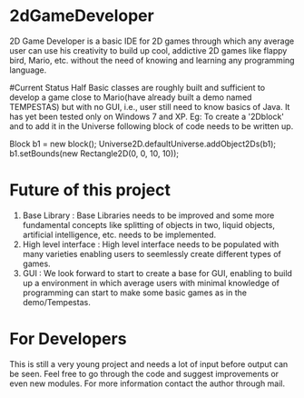 # 2dGameDeveloper
2D Game Developer is a basic IDE for 2D games through which any average user can use his creativity to build up cool, addictive 2D games like flappy bird, Mario, etc. without the need of knowing and learning any programming language.

#Current Status
Half Basic classes are roughly built and sufficient to develop a game close to Mario(have already built a demo named TEMPESTAS) but with no GUI, i.e., user still need to know basics of Java. It has yet been tested only on Windows 7 and XP.
Eg: To create a '2Dblock' and to add it in the Universe following block of code needs to be written up.

Block b1 = new block();
Universe2D.defaultUniverse.addObject2Ds(b1);
b1.setBounds(new Rectangle2D(0, 0, 10, 10));

# Future of this project
1. Base Library : Base Libraries needs to be improved and some more fundamental concepts like splitting of objects in two, liquid objects, artificial intelligence, etc. needs to be implemented. 
2. High level interface : High level interface needs to be populated with many varieties enabling users to seemlessly create different types of games.
3. GUI : We look forward to start to create a base for GUI, enabling to build up a environment in which average users with minimal knowledge of programming can start to make some basic games as in the demo/Tempestas.

# For Developers
This is still a very young project and needs a lot of input before output can be seen. Feel free to go through the code and suggest improvements or even new modules. For more information contact the author through mail.
